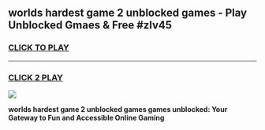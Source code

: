 
## worlds hardest game 2 unblocked games - Play Unblocked Gmaes & Free #zlv45
<h3>
<a href="https://news.freeplayer.one?title=worlds_hardest_game_2_unblocked_games&ref=03M">CLICK TO PLAY</a></h3>
<hr>

<h3>
<a href="https://news.freeplayer.one?title=worlds_hardest_game_2_unblocked_games&ref=03M">CLICK 2 PLAY</a>
  
</h3>

<a href="https://news.freeplayer.one?title=worlds_hardest_game_2_unblocked_games&ref=03M"><img src="https://clearcache.store/games.png"></a>


**worlds hardest game 2 unblocked games games unblocked: Your Gateway to Fun and Accessible Online Gaming**
